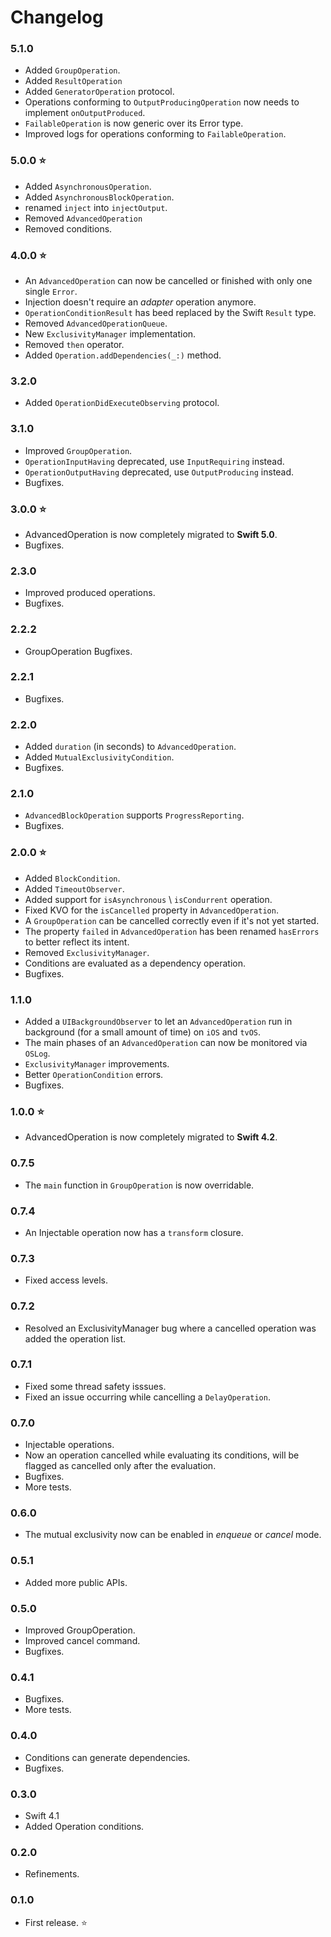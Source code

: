 # Changelog

### 5.1.0

- Added `GroupOperation`.
- Added `ResultOperation`
- Added `GeneratorOperation` protocol.
- Operations conforming to `OutputProducingOperation` now needs to implement  `onOutputProduced`.
- `FailableOperation` is now generic over its Error type.
- Improved logs for operations conforming to `FailableOperation`.

### 5.0.0 ⭐

- Added `AsynchronousOperation`.
- Added `AsynchronousBlockOperation`.
- renamed `inject` into `injectOutput`.
- Removed `AdvancedOperation`
- Removed conditions.

### 4.0.0 ⭐

- An `AdvancedOperation` can now be cancelled or finished with only one single `Error`.
- Injection doesn't require an *adapter* operation anymore.
- `OperationConditionResult` has beed replaced by the Swift `Result` type.
- Removed `AdvancedOperationQueue`.
- New `ExclusivityManager` implementation.
- Removed `then` operator.
- Added `Operation.addDependencies(_:)` method.

### 3.2.0

- Added  `OperationDidExecuteObserving` protocol.

### 3.1.0

- Improved `GroupOperation`.
- `OperationInputHaving` deprecated, use `InputRequiring` instead.
- `OperationOutputHaving` deprecated, use `OutputProducing` instead.
-  Bugfixes.

### 3.0.0 ⭐

- AdvancedOperation is now completely migrated to **Swift 5.0**.
- Bugfixes.

### 2.3.0

- Improved produced operations.
- Bugfixes.

### 2.2.2

- GroupOperation Bugfixes.

### 2.2.1

- Bugfixes.

### 2.2.0

- Added `duration` (in seconds) to `AdvancedOperation`.
- Added `MutualExclusivityCondition`. 
- Bugfixes.

### 2.1.0

- `AdvancedBlockOperation` supports `ProgressReporting`.
- Bugfixes.

### 2.0.0 ⭐

- Added `BlockCondition`. 
- Added `TimeoutObserver`.
- Added support for `isAsynchronous`  \ `isCondurrent` operation.
- Fixed KVO for the `isCancelled` property in `AdvancedOperation`.
- A `GroupOperation` can be cancelled correctly even if it's not yet started.
- The property `failed` in `AdvancedOperation` has been renamed `hasErrors` to better reflect its intent.
- Removed `ExclusivityManager`.
- Conditions are evaluated as a dependency operation.
- Bugfixes.

### 1.1.0

- Added a `UIBackgroundObserver` to let an `AdvancedOperation` run in background (for a small amount of time) on `iOS` and `tvOS`.
- The main phases of an `AdvancedOperation` can now be monitored via `OSLog`.
- `ExclusivityManager` improvements.
- Better `OperationCondition` errors.
- Bugfixes.

### 1.0.0 ⭐

- AdvancedOperation is now completely migrated to **Swift 4.2**.

### 0.7.5

- The  `main` function in  `GroupOperation` is now overridable.

### 0.7.4

- An Injectable operation now has a  `transform` closure.

### 0.7.3

- Fixed access levels.

### 0.7.2

-  Resolved an ExclusivityManager bug where a cancelled operation was added the operation list.

### 0.7.1

- Fixed some thread safety isssues.
- Fixed an issue occurring while cancelling a  `DelayOperation`.

### 0.7.0

- Injectable operations.
- Now an operation cancelled while evaluating its conditions, will be flagged as cancelled only after the evaluation.
- Bugfixes.
- More tests.

### 0.6.0

- The mutual exclusivity now can be enabled in *enqueue* or *cancel* mode.

### 0.5.1

- Added more public APIs.

### 0.5.0

- Improved GroupOperation.
- Improved cancel command.
- Bugfixes.

### 0.4.1

- Bugfixes.
- More tests.

### 0.4.0

- Conditions can generate dependencies.
- Bugfixes.

### 0.3.0

- Swift 4.1
- Added Operation conditions.

### 0.2.0

- Refinements.

### 0.1.0

- First release. ⭐
